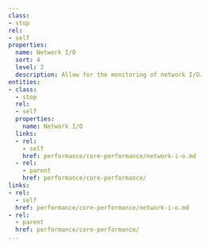 ```yaml
---
class:
- stop
rel:
- self
properties:
  name: Network I/O
  sort: 4
  level: 2
  description: Allow for the monitoring of network I/O.
entities:
- class:
  - stop
  rel:
  - self
  properties:
    name: Network I/O
  links:
  - rel:
    - self
    href: performance/core-performance/network-i-o.md
  - rel:
    - parent
    href: performance/core-performance/
links:
- rel:
  - self
  href: performance/core-performance/network-i-o.md
- rel:
  - parent
  href: performance/core-performance/
...
```

